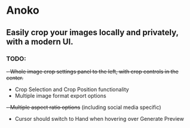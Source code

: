 # Anoko

## Easily crop your images locally and privately, with a modern UI.

### TODO:

~~- Whole image crop settings panel to the left, with crop controls in the center.~~

- Crop Selection and Crop Position functionality
- Multiple image format export options

~~- Multiple aspect ratio options~~ (including social media specific)

- Cursor should switch to Hand when hovering over Generate Preview

